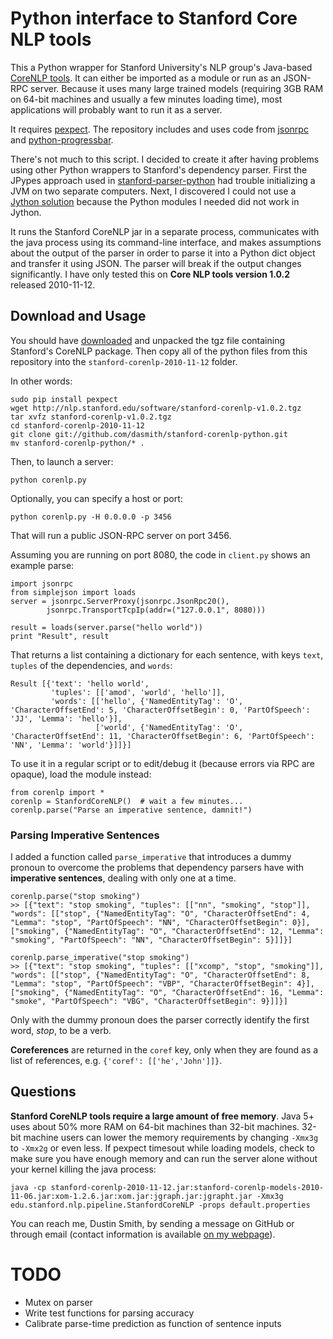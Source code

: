 # Python interface to Stanford Core NLP tools

This a Python wrapper for Stanford University's NLP group's Java-based [CoreNLP tools](http://nlp.stanford.edu/software/corenlp.shtml).  It can either be imported as a module or run as an JSON-RPC server. Because it uses many large trained models (requiring 3GB RAM on 64-bit machines and usually a few minutes loading time), most applications will probably want to run it as a server.

It requires [pexpect](http://www.noah.org/wiki/pexpect).  The repository includes and uses code from [jsonrpc](http://www.simple-is-better.org/rpc/) and [python-progressbar](http://code.google.com/p/python-progressbar/).

There's not much to this script.  I decided to create it after having problems using other Python wrappers to Stanford's dependency parser. 
First the JPypes approach used in [stanford-parser-python](http://projects.csail.mit.edu/spatial/Stanford_Parser) had trouble initializing a JVM on two separate computers.  Next, I discovered I could not use a 
[Jython solution](http://blog.gnucom.cc/2010/using-the-stanford-parser-with-jython/) because the Python modules I needed did not work in Jython.

It runs the Stanford CoreNLP jar in a separate process, communicates with the java process using its command-line interface, and makes assumptions about the output of the parser in order to parse it into a Python dict object and transfer it using JSON.  The parser will break if the output changes significantly. I have only tested this on **Core NLP tools version 1.0.2** released 2010-11-12.

## Download and Usage 

You should have [downloaded](http://nlp.stanford.edu/software/corenlp.shtml#Download) and unpacked the tgz file containing Stanford's CoreNLP package.  Then copy all of the python files from this repository into the `stanford-corenlp-2010-11-12` folder.

In other words: 

    sudo pip install pexpect
    wget http://nlp.stanford.edu/software/stanford-corenlp-v1.0.2.tgz
    tar xvfz stanford-corenlp-v1.0.2.tgz
    cd stanford-corenlp-2010-11-12
    git clone git://github.com/dasmith/stanford-corenlp-python.git
    mv stanford-corenlp-python/* .

Then, to launch a server:

    python corenlp.py

Optionally, you can specify a host or port:

    python corenlp.py -H 0.0.0.0 -p 3456

That will run a public JSON-RPC server on port 3456.

Assuming you are running on port 8080, the code in `client.py` shows an example parse: 

    import jsonrpc
    from simplejson import loads
    server = jsonrpc.ServerProxy(jsonrpc.JsonRpc20(),
            jsonrpc.TransportTcpIp(addr=("127.0.0.1", 8080)))

    result = loads(server.parse("hello world"))
    print "Result", result

That returns a list containing a dictionary for each sentence, with keys `text`, `tuples` of the dependencies, and `words`:

    Result [{'text': 'hello world', 
             'tuples': [['amod', 'world', 'hello']], 
             'words': [['hello', {'NamedEntityTag': 'O', 'CharacterOffsetEnd': 5, 'CharacterOffsetBegin': 0, 'PartOfSpeech': 'JJ', 'Lemma': 'hello'}], 
                       ['world', {'NamedEntityTag': 'O', 'CharacterOffsetEnd': 11, 'CharacterOffsetBegin': 6, 'PartOfSpeech': 'NN', 'Lemma': 'world'}]]}]
    
To use it in a regular script or to edit/debug it (because errors via RPC are opaque), load the module instead:

    from corenlp import *
    corenlp = StanfordCoreNLP()  # wait a few minutes...
    corenlp.parse("Parse an imperative sentence, damnit!")

### Parsing Imperative Sentences

I added a function called `parse_imperative` that introduces a dummy pronoun to overcome the problems that dependency parsers have with **imperative sentences**, dealing with only one at a time. 

    corenlp.parse("stop smoking")
    >> [{"text": "stop smoking", "tuples": [["nn", "smoking", "stop"]], "words": [["stop", {"NamedEntityTag": "O", "CharacterOffsetEnd": 4, "Lemma": "stop", "PartOfSpeech": "NN", "CharacterOffsetBegin": 0}], ["smoking", {"NamedEntityTag": "O", "CharacterOffsetEnd": 12, "Lemma": "smoking", "PartOfSpeech": "NN", "CharacterOffsetBegin": 5}]]}]

    corenlp.parse_imperative("stop smoking")
    >> [{"text": "stop smoking", "tuples": [["xcomp", "stop", "smoking"]], "words": [["stop", {"NamedEntityTag": "O", "CharacterOffsetEnd": 8, "Lemma": "stop", "PartOfSpeech": "VBP", "CharacterOffsetBegin": 4}], ["smoking", {"NamedEntityTag": "O", "CharacterOffsetEnd": 16, "Lemma": "smoke", "PartOfSpeech": "VBG", "CharacterOffsetBegin": 9}]]}]

Only with the dummy pronoun does the parser correctly identify the first word, *stop*, to be a verb.

**Coreferences** are returned in the `coref` key, only when they are found as a list of references, e.g. `{'coref': [['he','John']]}`.

<!--
## Adding WordNet

Note: wordnet doesn't seem to be supported using this approach.  Looks like you'll need Java.

Download WordNet-3.0 Prolog:  http://wordnetcode.princeton.edu/3.0/WNprolog-3.0.tar.gz
tar xvfz WNprolog-3.0.tar.gz 

-->

## Questions 

**Stanford CoreNLP tools require a large amount of free memory**.  Java 5+ uses about 50% more RAM on 64-bit machines than 32-bit machines.  32-bit machine users can lower the memory requirements by changing `-Xmx3g` to `-Xmx2g` or even less.
If pexpect timesout while loading models, check to make sure you have enough memory and can run the server alone without your kernel killing the java process:

    java -cp stanford-corenlp-2010-11-12.jar:stanford-corenlp-models-2010-11-06.jar:xom-1.2.6.jar:xom.jar:jgraph.jar:jgrapht.jar -Xmx3g edu.stanford.nlp.pipeline.StanfordCoreNLP -props default.properties

You can reach me, Dustin Smith, by sending a message on GitHub or through email (contact information is available [on my webpage](http://web.media.mit.edu/~dustin)).

#  TODO
 
  - Mutex on parser
  - Write test functions for parsing accuracy
  - Calibrate parse-time prediction as function of sentence inputs

